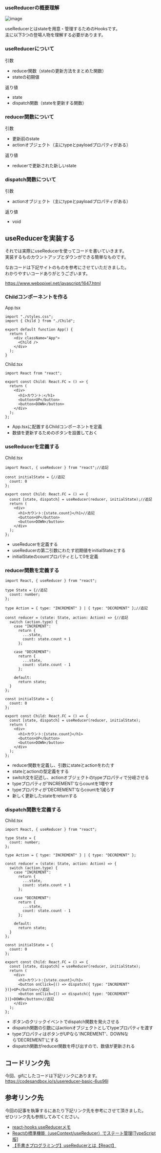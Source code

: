 ### useReducerの概要理解
![image](https://raw.githubusercontent.com/Naughty1029/TIL/main/Images/JavaScript/useReducer/usereducer.jpg)

useReducerとはstateを用意・管理するためのHooksです。  
主に以下3つの登場人物を理解する必要があります。  

### useReducerについて
引数
- reducer関数（stateの更新方法をまとめた関数）
- stateの初期値

返り値
- state
- dispatch関数（stateを更新する関数）

### reducer関数について
引数
- 更新前のstate
- actionオブジェクト（主にtypeとpayloadプロパティがある）

返り値
- reducerで更新された新しいstate

### dispatch関数について
引数
- actionオブジェクト（主にtypeとpayloadプロパティがある）

返り値
- void

## useReducerを実装する
それでは実際にuseReducerを使ってコードを書いていきます。  
実装するものカウントアップとダウンができる簡単なものです。  

なおコードは下記サイトのものを参考にさせていただきました。  
わかりやすいコードありがとうございます。

https://www.webopixel.net/javascript/1647.html

### Childコンポーネントを作る
App.tsx
```javascript:App.tsx
import "./styles.css";
import { Child } from "./Child";

export default function App() {
  return (
    <div className="App">
      <Child />
    </div>
  );
}
```

Child.tsx
```javascript:Child.tsx
import React from "react";

export const Child: React.FC = () => {
  return (
    <div>
      <h1>カウント:</h1>
      <button>UP</button>
      <button>DOWN</button>
    </div>
  );
};
```

- App.tsxに配置するChildコンポーネントを定義
- 数値を更新するためのボタンを設置しておく

### useReducerを定義する
Child.tsx
```javascript:Child.tsx
import React, { useReducer } from "react";//追記

const initialState = {//追記
  count: 0
};

export const Child: React.FC = () => {
  const [state, dispatch] = useReducer(reducer, initialState);//追記
  return (
    <div>
      <h1>カウント:{state.count}</h1>//追記
      <button>UP</button>
      <button>DOWN</button>
    </div>
  );
};
```

- useReducerを定義する
- useReducerの第二引数にわたす初期値をinitialStateとする
- initialStateのcountプロパティとして0を定義

### reducer関数を定義する
```javascript:Child.tsx
import React, { useReducer } from "react";

type State = {//追記
  count: number;
};

type Action = { type: "INCREMENT" } | { type: "DECREMENT" };//追記

const reducer = (state: State, action: Action) => {//追記
  switch (action.type) {
    case "INCREMENT":
      return {
        ...state,
        count: state.count + 1
      };

    case "DECREMENT":
      return {
        ...state,
        count: state.count - 1
      };

    default:
      return state;
  }
};

const initialState = {
  count: 0
};

export const Child: React.FC = () => {
  const [state, dispatch] = useReducer(reducer, initialState);
  return (
    <div>
      <h1>カウント:{state.count}</h1>
      <button>UP</button>
      <button>DOWN</button>
    </div>
  );
};
```

- reducer関数を定義し、引数にstateとactionをわたす
- stateとactionの型定義をする
- switch文を記述し、actionオブジェクトのtypeプロパティで分岐させる
- typeプロパティが'INCREMENT'ならcountを1増やす
- typeプロパティが'DECREMENT'ならcountを1減らす
- 新しく更新したstateをreturnする

### dispatch関数を定義する
Child.tsx
```javascript:Child.tsx
import React, { useReducer } from "react";

type State = {
  count: number;
};

type Action = { type: "INCREMENT" } | { type: "DECREMENT" };

const reducer = (state: State, action: Action) => {
  switch (action.type) {
    case "INCREMENT":
      return {
        ...state,
        count: state.count + 1
      };

    case "DECREMENT":
      return {
        ...state,
        count: state.count - 1
      };

    default:
      return state;
  }
};

const initialState = {
  count: 0
};

export const Child: React.FC = () => {
  const [state, dispatch] = useReducer(reducer, initialState);
  return (
    <div>
      <h1>カウント:{state.count}</h1>
      <button onClick={() => dispatch({ type: "INCREMENT" })}>UP</button>//追記
      <button onClick={() => dispatch({ type: "DECREMENT" })}>DOWN</button>//追記
    </div>
  );
};
```

- ボタンのクリックイベントでdispatch関数を発火させる
- dispatch関数の引数にはactionオブジェクトとしてtypeプロパティを渡す
- typeプロパティはボタンがUPなら'INCREMENT'、DOWNなら'DECREMENT'にする
- dispatch関数がreducer関数を呼び出すので、数値が更新される

## コードリンク先
今回、gifにしたコードは下記リンクにあります。  
https://codesandbox.io/s/usereducer-basic-6us96l


## 参考リンク先
今回の記事を執筆するにあたり下記リンク先を参考にさせて頂きました。  
ぜひリンク先も参照してみてください。
- [react-hooks useReducerメモ](https://qiita.com/OmeletteCurry19/items/719c6666940dfe56a7af)
- [Reactの標準機能（useContext/useReducer）でステート管理[TypeScript版]](https://www.webopixel.net/javascript/1647.html)
- [【手書きプログラミング】useReducerとは【React】](https://www.youtube.com/watch?v=iRdoznRFSe8&t=302s)